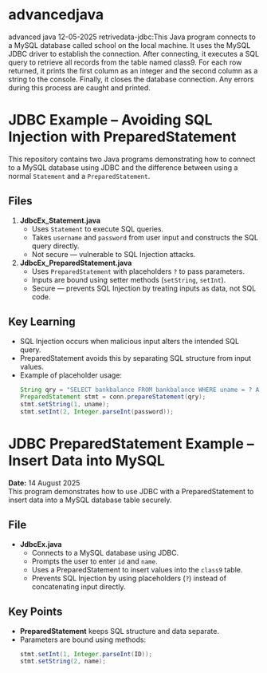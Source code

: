 # advancedjava
advanced java 
12-05-2025
retrivedata-jdbc:This Java program connects to a MySQL database called school on the local machine. It uses the MySQL JDBC driver to establish the connection. After connecting, it executes a SQL query to retrieve all records from the table named class9. For each row returned, it prints the first column as an integer and the second column as a string to the console. Finally, it closes the database connection. Any errors during this process are caught and printed.
# JDBC Example – Avoiding SQL Injection with PreparedStatement
This repository contains two Java programs demonstrating how to connect to a MySQL database using JDBC and the difference between using a normal `Statement` and a `PreparedStatement`.
## Files
1. **JdbcEx_Statement.java**  
   - Uses `Statement` to execute SQL queries.  
   - Takes `username` and `password` from user input and constructs the SQL query directly.  
   - Not secure — vulnerable to SQL Injection attacks.  
2. **JdbcEx_PreparedStatement.java**  
   - Uses `PreparedStatement` with placeholders `?` to pass parameters.  
   - Inputs are bound using setter methods (`setString`, `setInt`).  
   - Secure — prevents SQL Injection by treating inputs as data, not SQL code.
## Key Learning  
- SQL Injection occurs when malicious input alters the intended SQL query.  
- PreparedStatement avoids this by separating SQL structure from input values.  
- Example of placeholder usage:  
  ```java
  String qry = "SELECT bankbalance FROM bankbalance WHERE uname = ? AND password = ?";
  PreparedStatement stmt = conn.prepareStatement(qry);
  stmt.setString(1, uname);
  stmt.setInt(2, Integer.parseInt(password));
  
# JDBC PreparedStatement Example – Insert Data into MySQL  
**Date:** 14 August 2025  
This program demonstrates how to use JDBC with a PreparedStatement to insert data into a MySQL database table securely.
## File
- **JdbcEx.java**
  - Connects to a MySQL database using JDBC.
  - Prompts the user to enter `id` and `name`.
  - Uses a PreparedStatement to insert values into the `class9` table.
  - Prevents SQL Injection by using placeholders (`?`) instead of concatenating input directly.
## Key Points
- **PreparedStatement** keeps SQL structure and data separate.
- Parameters are bound using methods:
  ```java
  stmt.setInt(1, Integer.parseInt(ID));
  stmt.setString(2, name);

